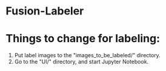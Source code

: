 # Fusion-Labeler


# Things to change for labeling:
1. Put label images to the "images_to_be_labeled/" directory.
2. Go to the "UI/" directory, and start Jupyter Notebook.
